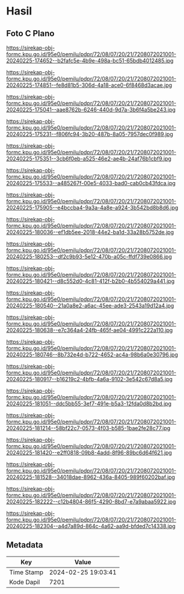 # Hasil

## Foto C Plano

https://sirekap-obj-formc.kpu.go.id/95e0/pemilu/pdpr/72/08/07/20/21/7208072021001-20240225-174652--b2fafc5e-4b9e-498a-bc51-65bdb4012485.jpg

https://sirekap-obj-formc.kpu.go.id/95e0/pemilu/pdpr/72/08/07/20/21/7208072021001-20240225-174851--fe8d81b5-306d-4a18-ace0-6f8468d3acae.jpg

https://sirekap-obj-formc.kpu.go.id/95e0/pemilu/pdpr/72/08/07/20/21/7208072021001-20240225-175041--aae8762b-6246-440d-9d7a-3b6f4a5be243.jpg

https://sirekap-obj-formc.kpu.go.id/95e0/pemilu/pdpr/72/08/07/20/21/7208072021001-20240225-175231--f806fc94-3b20-487b-8a05-7957dec0f989.jpg

https://sirekap-obj-formc.kpu.go.id/95e0/pemilu/pdpr/72/08/07/20/21/7208072021001-20240225-175351--3cb6f0eb-a525-46e2-ae4b-24af76b1cbf9.jpg

https://sirekap-obj-formc.kpu.go.id/95e0/pemilu/pdpr/72/08/07/20/21/7208072021001-20240225-175533--a485267f-00e5-4033-bad0-cab0cb43fdca.jpg

https://sirekap-obj-formc.kpu.go.id/95e0/pemilu/pdpr/72/08/07/20/21/7208072021001-20240225-175905--e4bccba4-9a3a-4a8e-a924-3b542bd8b8d6.jpg

https://sirekap-obj-formc.kpu.go.id/95e0/pemilu/pdpr/72/08/07/20/21/7208072021001-20240225-180036--ef1db5ee-2018-44e2-ba1d-33a28b5752de.jpg

https://sirekap-obj-formc.kpu.go.id/95e0/pemilu/pdpr/72/08/07/20/21/7208072021001-20240225-180253--df2c9b93-5e12-470b-a05c-ffdf739e0866.jpg

https://sirekap-obj-formc.kpu.go.id/95e0/pemilu/pdpr/72/08/07/20/21/7208072021001-20240225-180421--d8c552d0-4c81-412f-b2b0-4b554029a441.jpg

https://sirekap-obj-formc.kpu.go.id/95e0/pemilu/pdpr/72/08/07/20/21/7208072021001-20240225-180540--21a0a8e2-a6ac-45ee-ade3-2543a19d12a4.jpg

https://sirekap-obj-formc.kpu.go.id/95e0/pemilu/pdpr/72/08/07/20/21/7208072021001-20240225-180638--e7c364a4-24fb-465f-ae04-4991c222a110.jpg

https://sirekap-obj-formc.kpu.go.id/95e0/pemilu/pdpr/72/08/07/20/21/7208072021001-20240225-180746--8b732e4d-b722-4652-ac4a-98b6a0e30796.jpg

https://sirekap-obj-formc.kpu.go.id/95e0/pemilu/pdpr/72/08/07/20/21/7208072021001-20240225-180917--b16219c2-4bfb-4a6a-9102-3e542c67d8a5.jpg

https://sirekap-obj-formc.kpu.go.id/95e0/pemilu/pdpr/72/08/07/20/21/7208072021001-20240225-181051--ddc5bb55-3ef7-491e-b5a3-12fda0d8b2bd.jpg

https://sirekap-obj-formc.kpu.go.id/95e0/pemilu/pdpr/72/08/07/20/21/7208072021001-20240225-181214--58bf22c7-0573-4f03-b585-1bae2fe28c77.jpg

https://sirekap-obj-formc.kpu.go.id/95e0/pemilu/pdpr/72/08/07/20/21/7208072021001-20240225-181420--e2ff0818-09b8-4add-8f96-89bc6d64f621.jpg

https://sirekap-obj-formc.kpu.go.id/95e0/pemilu/pdpr/72/08/07/20/21/7208072021001-20240225-181528--34018dae-8962-436a-8405-989f60202baf.jpg

https://sirekap-obj-formc.kpu.go.id/95e0/pemilu/pdpr/72/08/07/20/21/7208072021001-20240225-182222--c12b4804-86f5-4290-8bd7-e7a9abaa5922.jpg

https://sirekap-obj-formc.kpu.go.id/95e0/pemilu/pdpr/72/08/07/20/21/7208072021001-20240225-182304--a4d7a89d-864c-4a62-aa9d-bfded7c14338.jpg


## Metadata

| Key        | Value               |
| ---------- | ------------------- |
| Time Stamp | 2024-02-25 19:03:41 |
| Kode Dapil | 7201                |



